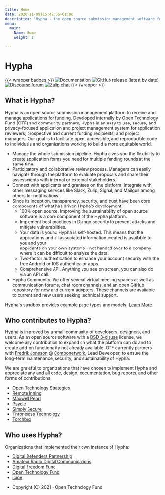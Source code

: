 ```yaml
---
title: Home
date: 2020-11-09T15:42:56+01:00
description: "Hypha - the open source submission management software for open calls."
menu:
  main:
    Name: Home
    weight: 1

---
```


# Hypha

{{< wrapper badges >}}
[![Documentation](https://img.shields.io/badge/docs-hypha.app-purple)](https://docs.hypha.app/)
![GitHub release (latest by date)](https://img.shields.io/github/v/release/HyphaApp/hypha)
[![Discourse forum](https://img.shields.io/badge/forum-we.hypha.app-orange)](https://we.hypha.app/)
[![Zulip chat](https://img.shields.io/badge/chat-chat.hypha.app-brightgreen)](https://chat.hypha.app/)
{{< /wrapper >}}


## What is Hypha? ## 

Hypha is an open source submission management platform to receive and manage applications for funding. Developed internally by Open Technology Fund (OTF) and community partners, Hypha is an easy to use, secure, and privacy-focused application and project management system for application reviewers, prospective and current funding recipients, and project managers. Our goal is to facilitate open, accessible, and reproducible code to individuals and organizations working to build a more equitable world.

- Manage the whole submission pipeline. Hypha gives you the flexibility to create application forms you need for multiple funding rounds at the same time.
- Participatory and collaborative review process. Managers can easily navigate through the platform to evaluate proposals and share their assessments with internal or external stakeholders. 
- Connect with applicants and grantees on the platform. Integrate with other messaging services like Slack, Zulip, Signal, and Mailgun among others for notifications.
- Since its inception, transparency, security, and trust have been core components of what has driven Hypha’s development: 
  - 100% open source. Improving the sustainability of open source software is a core component of the Hypha platform. 
  - Implement best practices in Django security to prevent attacks and mitigate vulnerabilities.
  - Your data is yours. Hypha is self-hosted. This means that the applications and all associated information created is available to you and your   
    applicants on your own systems - not handed over to a company where it can be difficult to analyze the data.
  - Two-factor authentication to enhance your account security with the free Android or IOS authenticator apps.
  - Comprehensive API. Anything you see on screen, you can also do via an API call.
- Hypha Community. We offer several virtual meeting spaces as well as communication forums, chat room channels, and an open GitHub repository for new and current adopters. These channels are available to current and new users seeking technical support.

Hypha's sandbox provides example page types and models. [Learn More](https://sandbox.opentech.fund/)

## Who contributes to Hypha? ##

Hypha is improved by a small community of developers, designers, and users. As an open source software with a [BSD 3-clause](https://github.com/HyphaApp/hypha/blob/main/LICENSE) license, we welcome any contribution to expand on what the platform can do and to create add-on functionality not already available. OTF currently partners with [Fredrik Jonsson](https://github.com/frjo) @ [Combonetwork](https://www.combonet.se/), Lead Developer, to ensure the long-term maintenance, security, and sustainability of Hypha.

We are grateful to organizations that have chosen to implement Hypha and appreciate any and all code, design, documentation, bug reports, and other forms of contributions:

- [Open Technology Strategies](https://www.opentechstrategies.com)                
- [Remote Inning](https://www.remoteinning.com/)
- [Maxwell Pearl](https://maxwellpearl.com/)
- [Psycle](https://psycle.com/)                                                    
- [Simply Secure](https://simplysecure.org/)
- [Throneless Technology](https://throneless.tech/)
- [Torchbox](https://www.torchbox.com/)

## Who uses Hypha? ##

Organizations that implemented their own instance of Hypha:

- [Digital Defenders Partnership](https://www.digitaldefenders.org/)
- [Amateur Radio Digital Communications](https://www.ampr.org/)
- [Digital Freedom Fund](https://digitalfreedomfund.org/)
- [Open Technology Fund](https://www.opentech.fund/)
- [icipe](http://www.icipe.org/)

* Copyright (C) 2021 - Open Technology Fund


